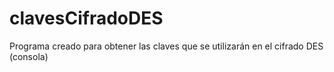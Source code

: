 # clavesCifradoDES
Programa creado para obtener las claves que se utilizarán en el cifrado DES (consola)
